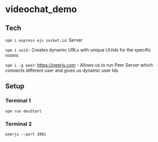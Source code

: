# videochat_demo

## Tech

`npm i express ejs socket.io`: Server

`npm i uuid` : Creates dynamic URLs with unique UUids for the specific rooms

`npm i -g peer`: https://peerjs.com - Allows us to run Peer Server which connects different user and gives us dynamic user Ids

## Setup

### Terminal 1
`npm run devStart`

### Terminal 2

`peerjs --port 3001`


